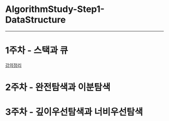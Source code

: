 # AlgorithmStudy-Step1-DataStructure

<hr>

# 1주차 - 스택과 큐
[강의정리](./notes_md/week01.md)

# 2주차 - 완전탐색과 이분탐색


# 3주차 - 깊이우선탐색과 너비우선탐색





